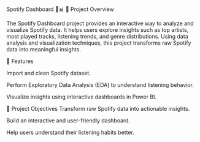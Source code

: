 Spotify Dashboard 🎵📊
📌 Project Overview

The Spotify Dashboard project provides an interactive way to analyze and visualize Spotify data. It helps users explore insights such as top artists, most played tracks, listening trends, and genre distributions. Using data analysis and visualization techniques, this project transforms raw Spotify data into meaningful insights.

🚀 Features

Import and clean Spotify dataset.

Perform Exploratory Data Analysis (EDA) to understand listening behavior.

Visualize insights using interactive dashboards in Power BI.


🎯 Project Objectives
Transform raw Spotify data into actionable insights.

Build an interactive and user-friendly dashboard.

Help users understand their listening habits better.

